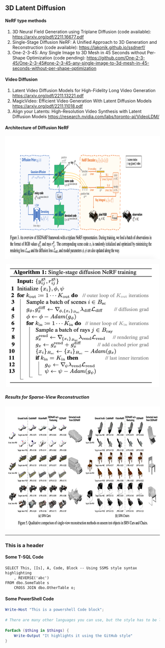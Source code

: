 ## 3D Latent Diffusion

#### NeRF type methods

1. 3D Neural Field Generation using Triplane Diffusion (code available): https://arxiv.org/pdf/2211.16677.pdf
2. Single-Stage Diffusion NeRF: A Unified Approach to 3D Generation and Reconstruction (code available): https://lakonik.github.io/ssdnerf/
3. One-2-3-45: Any Single Image to 3D Mesh in 45 Seconds without Per-Shape Optimization (code pending): https://github.com/One-2-3-45/One-2-3-45#one-2-3-45-any-single-image-to-3d-mesh-in-45-seconds-without-per-shape-optimization


#### Video Diffusion

1. Latent Video Diffusion Models for High-Fidelity Long Video Generation https://arxiv.org/pdf/2211.13221.pdf
2. MagicVideo: Efficient Video Generation With Latent Diffusion Models https://arxiv.org/pdf/2211.11018.pdf
3. Align your Latents: High-Resolution Video Synthesis with Latent Diffusion Models https://research.nvidia.com/labs/toronto-ai/VideoLDM/



#### Architecture of Diffusion NeRF

<p align="center">
 <img src="https://github.com/efzero/PINER/blob/master/networks/Screen%20Shot%202023-07-20%20at%206.26.14%20PM.png" width="1000" height="400">
</p>

<p align="center">
  <img src="https://github.com/efzero/PINER/blob/master/networks/Screen%20Shot%202023-07-20%20at%206.18.26%20PM.png" width="500" height="400">
</p>



##### Results for Sparse-View Reconstruction

<p align="center">
 <img src="https://github.com/efzero/PINER/blob/master/networks/Screen%20Shot%202023-07-20%20at%206.48.24%20PM.png" widht="1000" height="400">

 </p>


---

### This is a header

#### Some T-SQL Code

```tsql
SELECT This, [Is], A, Code, Block -- Using SSMS style syntax highlighting
    , REVERSE('abc')
FROM dbo.SomeTable s
    CROSS JOIN dbo.OtherTable o;
```

#### Some PowerShell Code

```powershell
Write-Host "This is a powershell Code block";

# There are many other languages you can use, but the style has to be loaded first

ForEach ($thing in $things) {
    Write-Output "It highlights it using the GitHub style"
}
```
